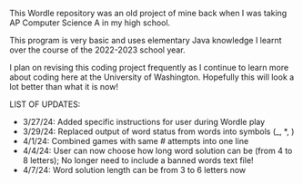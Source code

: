 This Wordle repository was an old project of mine back when I was taking AP Computer Science A in my high school.

This program is very basic and uses elementary Java knowledge I learnt over the course of the 2022-2023 school year.

I plan on revising this coding project frequently as I continue to learn more about coding here at the University of Washington. Hopefully this will look a lot better than what it is now!

LIST OF UPDATES:
- 3/27/24: Added specific instructions for user during Wordle play
- 3/29/24: Replaced output of word status from words into symbols (_, *, <letter>)
- 4/1/24: Combined games with same # attempts into one line
- 4/4/24: User can now choose how long word solution can be (from 4 to 8 letters); No longer need to include a banned words text file!
- 4/7/24: Word solution length can be from 3 to 6 letters now
